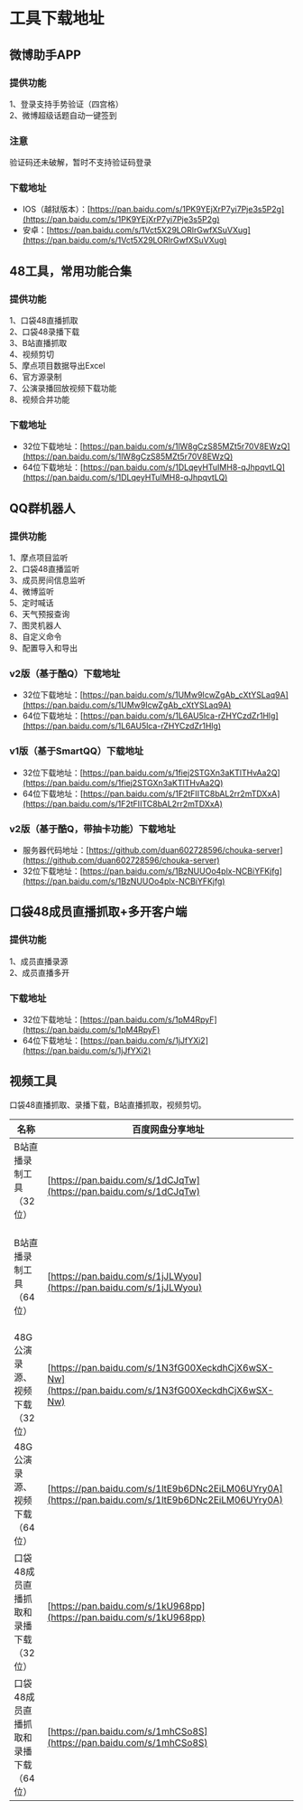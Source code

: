 # 工具下载地址

## 微博助手APP
### 提供功能
1、登录支持手势验证（四宫格）   
2、微博超级话题自动一键签到
### 注意
验证码还未破解，暂时不支持验证码登录
### 下载地址
* IOS（越狱版本）：[https://pan.baidu.com/s/1PK9YEjXrP7yi7Pje3s5P2g](https://pan.baidu.com/s/1PK9YEjXrP7yi7Pje3s5P2g)
* 安卓：[https://pan.baidu.com/s/1Vct5X29LORlrGwfXSuVXug](https://pan.baidu.com/s/1Vct5X29LORlrGwfXSuVXug)

## 48工具，常用功能合集
### 提供功能
1、口袋48直播抓取   
2、口袋48录播下载   
3、B站直播抓取   
4、视频剪切   
5、摩点项目数据导出Excel   
6、官方源录制   
7、公演录播回放视频下载功能   
8、视频合并功能
### 下载地址
* 32位下载地址：[https://pan.baidu.com/s/1lW8gCzS85MZt5r70V8EWzQ](https://pan.baidu.com/s/1lW8gCzS85MZt5r70V8EWzQ)
* 64位下载地址：[https://pan.baidu.com/s/1DLqeyHTuIMH8-qJhpqvtLQ](https://pan.baidu.com/s/1DLqeyHTuIMH8-qJhpqvtLQ)

## QQ群机器人
### 提供功能
1、摩点项目监听   
2、口袋48直播监听   
3、成员房间信息监听   
4、微博监听   
5、定时喊话   
6、天气预报查询   
7、图灵机器人   
8、自定义命令   
9、配置导入和导出
### v2版（基于酷Q）下载地址
* 32位下载地址：[https://pan.baidu.com/s/1UMw9IcwZgAb_cXtYSLaq9A](https://pan.baidu.com/s/1UMw9IcwZgAb_cXtYSLaq9A)
* 64位下载地址：[https://pan.baidu.com/s/1L6AU5lca-rZHYCzdZr1Hlg](https://pan.baidu.com/s/1L6AU5lca-rZHYCzdZr1Hlg)
### v1版（基于SmartQQ）下载地址
* 32位下载地址：[https://pan.baidu.com/s/1fiej2STGXn3aKTlTHvAa2Q](https://pan.baidu.com/s/1fiej2STGXn3aKTlTHvAa2Q)
* 64位下载地址：[https://pan.baidu.com/s/1F2tFIITC8bAL2rr2mTDXxA](https://pan.baidu.com/s/1F2tFIITC8bAL2rr2mTDXxA)
### v2版（基于酷Q，带抽卡功能）下载地址
* 服务器代码地址：[https://github.com/duan602728596/chouka-server](https://github.com/duan602728596/chouka-server)
* 32位下载地址：[https://pan.baidu.com/s/1BzNUUOo4plx-NCBiYFKjfg](https://pan.baidu.com/s/1BzNUUOo4plx-NCBiYFKjfg)

## 口袋48成员直播抓取+多开客户端
### 提供功能
1、成员直播录源   
2、成员直播多开
### 下载地址
* 32位下载地址：[https://pan.baidu.com/s/1pM4RpyF](https://pan.baidu.com/s/1pM4RpyF)
* 64位下载地址：[https://pan.baidu.com/s/1jJfYXi2](https://pan.baidu.com/s/1jJfYXi2)

## 视频工具
口袋48直播抓取、录播下载，B站直播抓取，视频剪切。

| 名称 | 百度网盘分享地址 |
| ---  | --- |
| B站直播录制工具（32位）               | [https://pan.baidu.com/s/1dCJqTw](https://pan.baidu.com/s/1dCJqTw) |
| B站直播录制工具（64位）               | [https://pan.baidu.com/s/1jJLWyou](https://pan.baidu.com/s/1jJLWyou) |
| 48G公演录源、视频下载（32位）         | [https://pan.baidu.com/s/1N3fG00XeckdhCjX6wSX-Nw](https://pan.baidu.com/s/1N3fG00XeckdhCjX6wSX-Nw) |
| 48G公演录源、视频下载（64位）         | [https://pan.baidu.com/s/1ltE9b6DNc2EiLM06UYry0A](https://pan.baidu.com/s/1ltE9b6DNc2EiLM06UYry0A) |
| 口袋48成员直播抓取和录播下载 （32位） | [https://pan.baidu.com/s/1kU968pp](https://pan.baidu.com/s/1kU968pp) |
| 口袋48成员直播抓取和录播下载 （64位） | [https://pan.baidu.com/s/1mhCSo8S](https://pan.baidu.com/s/1mhCSo8S) |
